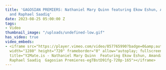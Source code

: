 ```yaml
---
title: 'GAGOSIAN PREMIERS: Nathaniel Mary Quinn featuring Ekow Eshun, Amanda Hunt,
  and Raphael Saadiq'
date: 2023-08-25 05:00:00 Z
tags:
- Video
thumbnail_image: "/uploads/undefined-low.gif"
has_video: true
video_embeds:
- <iframe src="https://player.vimeo.com/video/857765990?badge=0&amp;autopause=0&amp;player_id=0&amp;app_id=58479"
  width="1280" height="720" frameborder="0" allow="autoplay; fullscreen; picture-in-picture"
  title="Y2Mate.is - Nathaniel Mary Quinn  Featuring Ekow Eshun, Amanda Hunt, and
  Raphael Saadiq  Gagosian Premieres-egTBstD91fg-720p-165"></iframe>
---
```


